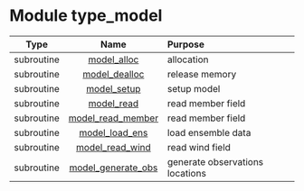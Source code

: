 # Module type_model

| Type | Name | Purpose |
| :--: | :--: | :---------- |
| subroutine | [model_alloc](https://github.com/JCSDA/saber/tree/develop/src/mains/bump/type_model.F90#L139) | allocation |
| subroutine | [model_dealloc](https://github.com/JCSDA/saber/tree/develop/src/mains/bump/type_model.F90#L162) | release memory |
| subroutine | [model_setup](https://github.com/JCSDA/saber/tree/develop/src/mains/bump/type_model.F90#L207) | setup model |
| subroutine | [model_read](https://github.com/JCSDA/saber/tree/develop/src/mains/bump/type_model.F90#L712) | read member field |
| subroutine | [model_read_member](https://github.com/JCSDA/saber/tree/develop/src/mains/bump/type_model.F90#L765) | read member field |
| subroutine | [model_load_ens](https://github.com/JCSDA/saber/tree/develop/src/mains/bump/type_model.F90#L798) | load ensemble data |
| subroutine | [model_read_wind](https://github.com/JCSDA/saber/tree/develop/src/mains/bump/type_model.F90#L864) | read wind field |
| subroutine | [model_generate_obs](https://github.com/JCSDA/saber/tree/develop/src/mains/bump/type_model.F90#L905) | generate observations locations |
